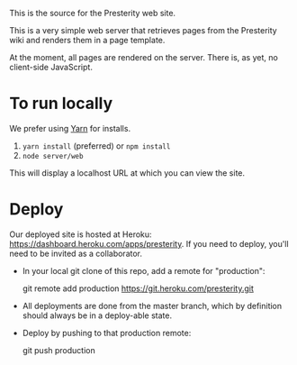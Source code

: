 This is the source for the Presterity web site.

This is a very simple web server that retrieves pages from the Presterity
wiki and renders them in a page template.

At the moment, all pages are rendered on the server. There is, as yet, no
client-side JavaScript.

# To run locally

We prefer using [Yarn](https://yarnpkg.com/) for installs.

1. `yarn install` (preferred) or `npm install`
2. `node server/web`

This will display a localhost URL at which you can view the site.

# Deploy

Our deployed site is hosted at Heroku: https://dashboard.heroku.com/apps/presterity.
If you need to deploy, you'll need to be invited as a collaborator.

* In your local git clone of this repo, add a remote for "production":

    git remote add production https://git.heroku.com/presterity.git

* All deployments are done from the master branch, which by definition should
  always be in a deploy-able state.

* Deploy by pushing to that production remote:

    git push production
